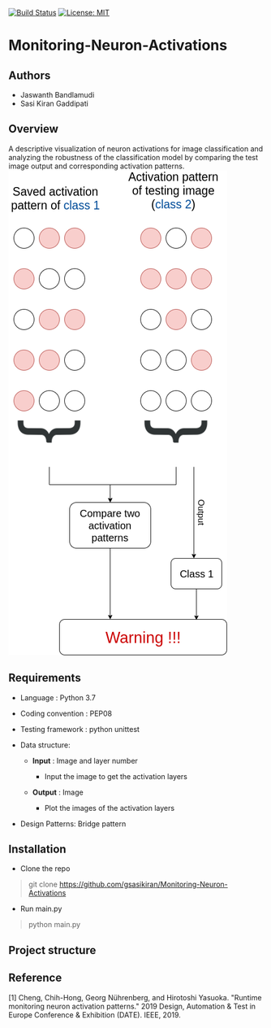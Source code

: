 
[![Build Status](https://travis-ci.com/gsasikiran/Monitoring-Neuron-Activations.svg?token=Tx91FqTgxZM9ucHAnbfR&branch=master)](https://travis-ci.com/gsasikiran/Monitoring-Neuron-Activations/)
[![License: MIT](https://img.shields.io/badge/License-MIT-green.svg)](https://opensource.org/licenses/MIT)



# Monitoring-Neuron-Activations

## Authors
- Jaswanth Bandlamudi
- Sasi Kiran Gaddipati

## Overview

A descriptive visualization of neuron activations for image classification and analyzing the robustness of the classification model by comparing the test image output and corresponding activation patterns.
![Proposed architecture](/images/architecture.png)


## Requirements

* Language : Python 3.7
* Coding convention : PEP08
* Testing framework : python unittest
* Data structure:
  - **Input** : Image and layer number<br>
      - Input the image to get the activation layers
      
  - **Output** : Image
      - Plot the images of the activation layers
      
* Design Patterns: Bridge pattern

## Installation
* Clone the repo
> git clone https://github.com/gsasikiran/Monitoring-Neuron-Activations

* Run main.py
> python main.py


## Project structure


## Reference

[1] Cheng, Chih-Hong, Georg Nührenberg, and Hirotoshi Yasuoka. "Runtime monitoring neuron activation patterns." 2019 Design, Automation & Test in Europe Conference & Exhibition (DATE). IEEE, 2019.


